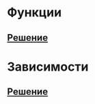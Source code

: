 # Функции

## [Решение](https://github.com/NikitaSH999/webportfolio/edit/master/Web/JS4/result1.md)

# Зависимости

## [Решение](https://github.com/NikitaSH999/webportfolio/blob/master/Web/JS4/result2.md)

